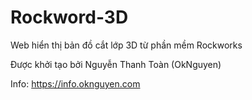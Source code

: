 # Rockword-3D
Web hiển thị bản đồ cắt lớp 3D từ phần mềm Rockworks

Được khởi tạo bởi Nguyễn Thanh Toàn (OkNguyen)

Info: https://info.oknguyen.com

